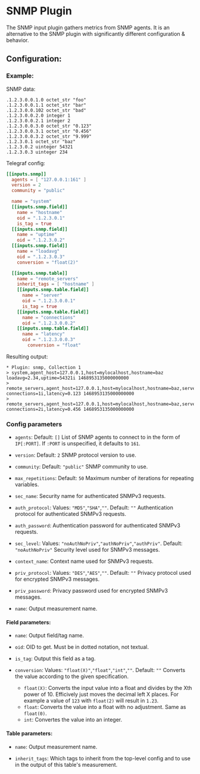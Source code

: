 # SNMP Plugin

The SNMP input plugin gathers metrics from SNMP agents.
It is an alternative to the SNMP plugin with significantly different configuration & behavior.

## Configuration:

### Example:

SNMP data:
```
.1.2.3.0.0.1.0 octet_str "foo"
.1.2.3.0.0.1.1 octet_str "bar"
.1.2.3.0.0.102 octet_str "bad"
.1.2.3.0.0.2.0 integer 1
.1.2.3.0.0.2.1 integer 2
.1.2.3.0.0.3.0 octet_str "0.123"
.1.2.3.0.0.3.1 octet_str "0.456"
.1.2.3.0.0.3.2 octet_str "9.999"
.1.2.3.0.1 octet_str "baz"
.1.2.3.0.2 uinteger 54321
.1.2.3.0.3 uinteger 234
```

Telegraf config:
```toml
[[inputs.snmp]]
  agents = [ "127.0.0.1:161" ]
  version = 2
  community = "public"

  name = "system"
  [[inputs.snmp.field]]
    name = "hostname"
    oid = ".1.2.3.0.1"
    is_tag = true
  [[inputs.snmp.field]]
    name = "uptime"
    oid = ".1.2.3.0.2"
  [[inputs.snmp.field]]
    name = "loadavg"
    oid = ".1.2.3.0.3"
  	conversion = "float(2)"

  [[inputs.snmp.table]]
    name = "remote_servers"
    inherit_tags = [ "hostname" ]
    [[inputs.snmp.table.field]]
      name = "server"
      oid = ".1.2.3.0.0.1"
      is_tag = true
    [[inputs.snmp.table.field]]
      name = "connections"
      oid = ".1.2.3.0.0.2"
    [[inputs.snmp.table.field]]
      name = "latency"
      oid = ".1.2.3.0.0.3"
  		conversion = "float"
```

Resulting output:
```
* Plugin: snmp, Collection 1
> system,agent_host=127.0.0.1,host=mylocalhost,hostname=baz loadavg=2.34,uptime=54321i 1468953135000000000
> remote_servers,agent_host=127.0.0.1,host=mylocalhost,hostname=baz,server=foo connections=1i,latency=0.123 1468953135000000000
> remote_servers,agent_host=127.0.0.1,host=mylocalhost,hostname=baz,server=bar connections=2i,latency=0.456 1468953135000000000
```

### Config parameters

* `agents`: Default: `[]`
List of SNMP agents to connect to in the form of `IP[:PORT]`. If `:PORT` is unspecified, it defaults to `161`.

* `version`: Default: `2`
SNMP protocol version to use.

* `community`: Default: `"public"`
SNMP community to use.

* `max_repetitions`: Default: `50`
Maximum number of iterations for repeating variables.

* `sec_name`:
Security name for authenticated SNMPv3 requests.

* `auth_protocol`: Values: `"MD5"`,`"SHA"`,`""`. Default: `""`
Authentication protocol for authenticated SNMPv3 requests.

* `auth_password`:
Authentication password for authenticated SNMPv3 requests.

* `sec_level`: Values: `"noAuthNoPriv"`,`"authNoPriv"`,`"authPriv"`. Default: `"noAuthNoPriv"`
Security level used for SNMPv3 messages.

* `context_name`:
Context name used for SNMPv3 requests.

* `priv_protocol`: Values: `"DES"`,`"AES"`,`""`. Default: `""`
Privacy protocol used for encrypted SNMPv3 messages.

* `priv_password`:
Privacy password used for encrypted SNMPv3 messages.


* `name`:
Output measurement name.

#### Field parameters:
* `name`:
Output field/tag name.

* `oid`:
OID to get. Must be in dotted notation, not textual.

* `is_tag`:
Output this field as a tag.

* `conversion`: Values: `"float(X)"`,`"float"`,`"int"`,`""`. Default: `""`
Converts the value according to the given specification.

    - `float(X)`: Converts the input value into a float and divides by the Xth power of 10. Efficively just moves the decimal left X places. For example a value of `123` with `float(2)` will result in `1.23`.
    - `float`: Converts the value into a float with no adjustment. Same as `float(0)`.
    - `int`: Convertes the value into an integer.

#### Table parameters:
* `name`:
Output measurement name.

* `inherit_tags`:
Which tags to inherit from the top-level config and to use in the output of this table's measurement.
